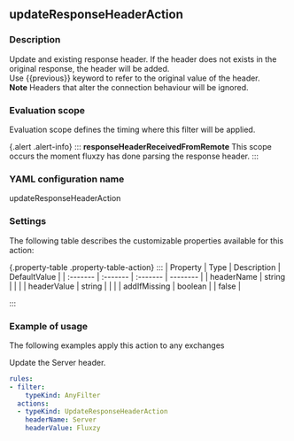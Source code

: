## updateResponseHeaderAction

### Description

Update and existing response header. If the header does not exists in the original response, the header will be added.<br/>Use {{previous}} keyword to refer to the original value of the header.<br/><strong>Note</strong> Headers that alter the connection behaviour will be ignored.

### Evaluation scope

Evaluation scope defines the timing where this filter will be applied. 

{.alert .alert-info}
:::
**responseHeaderReceivedFromRemote** This scope occurs the moment fluxzy has done parsing the response header.
:::

### YAML configuration name

updateResponseHeaderAction

### Settings

The following table describes the customizable properties available for this action: 

{.property-table .property-table-action}
:::
| Property | Type | Description | DefaultValue |
| :------- | :------- | :------- | -------- |
| headerName | string |  |  |
| headerValue | string |  |  |
| addIfMissing | boolean |  | false |

:::
### Example of usage

The following examples apply this action to any exchanges

Update the Server header.

```yaml
rules:
- filter:
    typeKind: AnyFilter
  actions:
  - typeKind: UpdateResponseHeaderAction
    headerName: Server
    headerValue: Fluxzy
```



